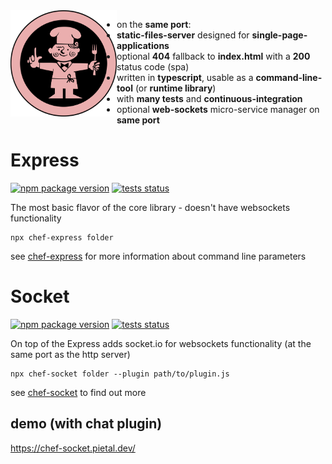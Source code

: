 <img align="left" style="max-width: 100%" src="https://raw.githubusercontent.com/chef-js/core/main/chef.svg" width="170" />

- on the **same port**:
- **static-files-server** designed for **single-page-applications**
- optional **404** fallback to **index.html** with a **200** status code (spa)
- written in **typescript**, usable as a **command-line-tool** (or **runtime library**)
- with **many tests** and **continuous-integration**
- optional **web-sockets** micro-service manager on **same port**

# Express
<a href="https://badge.fury.io/js/chef-express"><img src="https://badge.fury.io/js/chef-express.svg" alt="npm package version" /></a> <a href="https://circleci.com/gh/chef-js/express"><img src="https://circleci.com/gh/chef-js/express.svg?style=shield" alt="tests status" /></a>

The most basic flavor of the core library - doesn't have websockets functionality

```
npx chef-express folder
```

see [chef-express](https://github.com/chef-js/express) for more information about command line parameters

# Socket
<a href="https://badge.fury.io/js/chef-socket"><img src="https://badge.fury.io/js/chef-socket.svg" alt="npm package version" /></a> <a href="https://circleci.com/gh/chef-js/socket"><img src="https://circleci.com/gh/chef-js/socket.svg?style=shield" alt="tests status" /></a>

On top of the Express adds socket.io for websockets functionality (at the same port as the http server)

```
npx chef-socket folder --plugin path/to/plugin.js
```

see [chef-socket](https://github.com/chef-js/socket) to find out more

## demo (with chat plugin)

https://chef-socket.pietal.dev/

